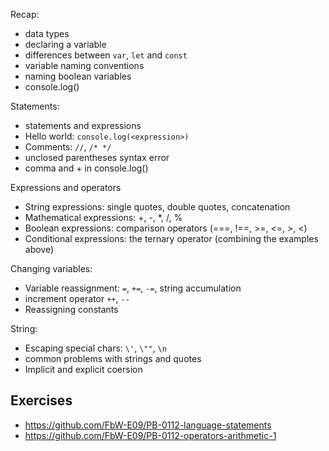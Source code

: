 Recap:
- data types
- declaring a variable
- differences between `var`, `let` and `const`
- variable naming conventions
- naming boolean variables
- console.log()
 
Statements:
- statements and expressions
- Hello world: `console.log(<expression>)`
- Comments: `//`, `/* */`
- unclosed parentheses syntax error
- comma and + in console.log()

Expressions and operators
- String expressions: single quotes, double quotes, concatenation
- Mathematical expressions: +, -, *, /, %
- Boolean expressions: comparison operators (===, !==, >=, <=, >, <)
- Conditional expressions: the ternary operator (combining the examples above)

Changing variables:
- Variable reassignment: `=`, `+=`, `-=`, string accumulation
- increment operator `++`, `--`
- Reassigning constants

String:
- Escaping special chars: `\'`, `\""`, `\n`
- common problems with strings and quotes
- Implicit and explicit coersion

## Exercises

- https://github.com/FbW-E09/PB-0112-language-statements
- https://github.com/FbW-E09/PB-0112-operators-arithmetic-1